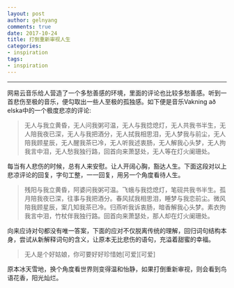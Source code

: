 ```yaml
---
layout: post
author: gelnyang
comments: true
date: 2017-10-24
title: 打倒重新审视人生
categories:
- inspiration
tags:
- inspiration
---
```

---

网易云音乐给人营造了一个多愁善感的环境，里面的评论也比较多愁善感。听到一首悲伤至极的音乐，便勾取出一些人至极的孤独感。如下便是音乐Vakning að elska中的一个极度悲凉的评论:

> 无人与我立黄昏，无人问我粥可温，无人与我捻熄灯，无人共我书半生，无人陪我夜已深，无人与我把酒分，无人拭我相思泪，无人梦我与前尘，无人陪我顾星辰，无人醒我茶已冷，无人听我述衷肠，无人解我心头梦，无人拘我言中泪，无人愁我独行路，回首向来萧瑟处，无人等在灯火阑珊处。

每当有人悲伤的时候，总有人来安慰。让人开阔心胸，豁达人生。下面这段对以上悲凉评论的回复，字句工整，一一回复，用另一个角度看待人生。

> 残阳与我立黄昏，阿婆问我粥可温。飞蛾与我捻熄灯，笔砚共我书半生。孤月陪我夜已深，往事与我把酒分。春风拭我相思泪，睡梦与我恋前尘。微风陪我顾星辰，案几知我茶已冷。归燕听我诉衷肠，暗香解我心头梦。素衣拘我言中泪，竹杖伴我独行路。回首向来萧瑟处，那人却在灯火阑珊处。

向来应诗对句都没有唯一答案，下面的应对不仅脱离传统的理解，回归词句结构本身，尝试从新解释词句的含义，让原本无比悲伤的语句，充溢着甜蜜的幸福。

> 无人是个好姑娘，你可要好好珍惜她[可爱][可爱]

原本冰天雪地，换个角度看世界则变得温和怡静，如果打倒重新审视，则会看到鸟语花香，阳光灿烂。





